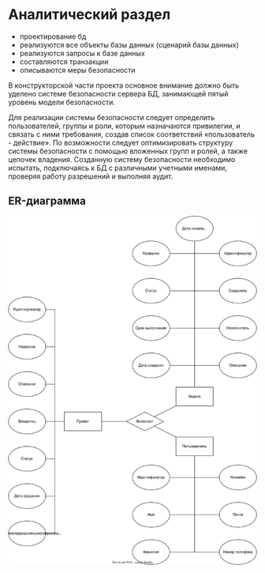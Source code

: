 # Аналитический раздел

- проектирование бд 
- реализуются все объекты базы данных (сценарий базы данных)
- реализуются запросы к базе данных
- составляются транзакции
- описываются меры безопасности

В конструкторской части проекта основное внимание должно быть уделено системе безопасности сервера БД, занимающей пятый уровень модели безопасности.


Для реализации системы безопасности следует определить пользователей, группы и роли, которым назначаются привилегии, и связать с ними требования, создав список соответствий «пользователь - действие». По возможности следует оптимизировать структуру системы безопасности с помощью вложенных групп и ролей, а также цепочек владения. Созданную систему безопасности необходимо испытать, подключаясь к БД с различными учетными именами, проверяя работу разрешений и выполняя аудит.

## ER-диаграмма
![ER-диаграмма сущностей базы данных проектов](../../files/er-diagram.drawio.svg)

